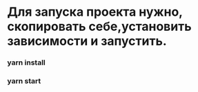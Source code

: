 # Для запуска проекта нужно, скопировать себе,установить зависимости и запустить.
### yarn install
### yarn start


